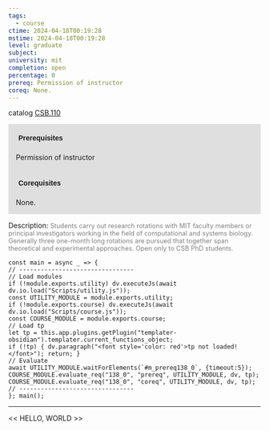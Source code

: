 ```yaml
---
tags:
  - course
ctime: 2024-04-18T00:19:28
mstime: 2024-04-18T00:19:28
level: graduate
subject: 
university: mit
completion: open
percentage: 0
prereq: Permission of instructor
coreq: None.
---
```


catalog [CSB.110](http://student.mit.edu/catalog/mCSBa.html#CSB.110)

<span style="display: block; padding: 15px; background-color: rgb(100, 100, 100, 0.2);"><font id="m_prereq138_0" style="display: block; font-family: Arial, sans-serif; font-weight: bold; padding: 5px">Prerequisites</font><br><span id="prereq138_0">Permission of instructor</span></span>
<span style="display: block; padding: 15px; background-color: rgb(100, 100, 100, 0.2);"><font id="m_coreq138_0" style="display: block; font-family: Arial, sans-serif; font-weight: bold; padding: 5px">Corequisites</font><br><span id="coreq138_0">None.</span></span>

<font style="">Description:</font>
<font style="color: grey; font-size: 0.8rem;">Students carry out research rotations with MIT faculty members or principal investigators working in the field of computational and systems biology.  Generally three one-month long rotations are pursued that together span theoretical and experimental approaches. Open only to CSB PhD students.</font>

```dataviewjs
const main = async _ => {
// --------------------------------
// Load modules
if (!module.exports.utility) dv.executeJs(await dv.io.load("Scripts/utility.js"));
const UTILITY_MODULE = module.exports.utility;
if (!module.exports.course) dv.executeJs(await dv.io.load("Scripts/course.js"));
const COURSE_MODULE = module.exports.course;
// Load tp
let tp = this.app.plugins.getPlugin("templater-obsidian").templater.current_functions_object;
if (!tp) { dv.paragraph("<font style='color: red'>tp not loaded!</font>"); return; }
// Evaluate
await UTILITY_MODULE.waitForElements(`#m_prereq138_0`, {timeout:5});
COURSE_MODULE.evaluate_req("138_0", "prereq", UTILITY_MODULE, dv, tp);
COURSE_MODULE.evaluate_req("138_0", "coreq", UTILITY_MODULE, dv, tp);
// --------------------------------
}; main();
```

---

<< HELLO, WORLD >>
